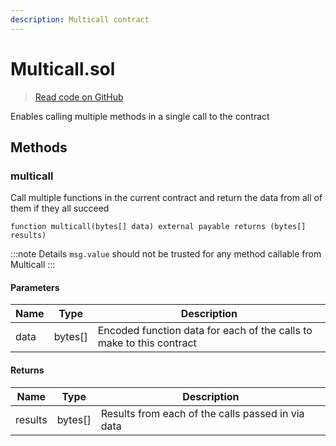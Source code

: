 ```yaml
---
description: Multicall contract
---
```


# Multicall.sol
> [Read code on GitHub](https://github.com/primitivefinance/rmm-manager/blob/main/contracts/base/Multicall.sol)

Enables calling multiple methods in a single call to the contract



## Methods

### multicall

Call multiple functions in the current contract and return the data from all of them if they all succeed

```solidity title="Solidity"
function multicall(bytes[] data) external payable returns (bytes[] results)
```


:::note Details
`msg.value` should not be trusted for any method callable from Multicall
:::


#### Parameters

| Name | Type | Description |
|---|---|---|
| data | bytes[] | Encoded function data for each of the calls to make to this contract |

#### Returns

| Name | Type | Description |
|---|---|---|
| results | bytes[] |  Results from each of the calls passed in via data |




